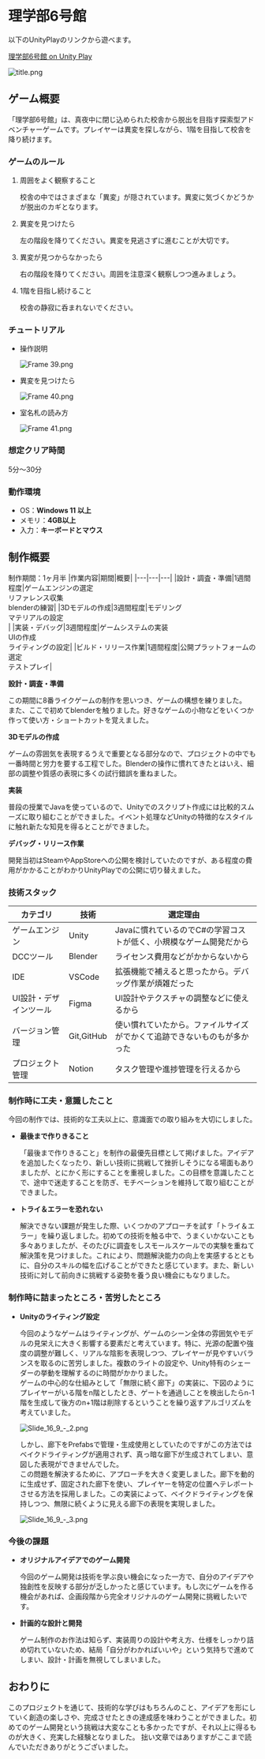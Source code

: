 # 理学部6号館
以下のUnityPlayのリンクから遊べます。

[理学部6号館 on Unity Play](https://play.unity.com/ja/games/36e3f4d8-6ca5-423e-98d0-68a1a57fd9fa/6)

![title.png](https://qiita-image-store.s3.ap-northeast-1.amazonaws.com/0/3828517/2b25e336-b4e2-fc04-4ed7-1bcdb01d20ec.png)

## ゲーム概要
「理学部6号館」は、真夜中に閉じ込められた校舎から脱出を目指す探索型アドベンチャーゲームです。プレイヤーは異変を探しながら、1階を目指して校舎を降り続けます。

### ゲームのルール
1. 周囲をよく観察すること

    校舎の中ではさまざまな「異変」が隠されています。異変に気づくかどうかが脱出のカギとなります。

2. 異変を見つけたら
   
    左の階段を降りてください。異変を見逃さずに進むことが大切です。

3. 異変が見つからなかったら
   
    右の階段を降りてください。周囲を注意深く観察しつつ進みましょう。

4. 1階を目指し続けること
    
    校舎の静寂に呑まれないでください。

### チュートリアル
 - 操作説明
    
    ![Frame 39.png](https://qiita-image-store.s3.ap-northeast-1.amazonaws.com/0/3828517/58426af3-0cea-e9a1-fc21-ae7edbab119d.png)

 - 異変を見つけたら
    
    ![Frame 40.png](https://qiita-image-store.s3.ap-northeast-1.amazonaws.com/0/3828517/d16f618c-8f4a-9d10-8717-ec39b950b660.png)

 - 室名札の読み方
    
    ![Frame 41.png](https://qiita-image-store.s3.ap-northeast-1.amazonaws.com/0/3828517/6bd7ad73-f959-ecff-bcec-1d3352142c53.png)

### 想定クリア時間
5分～30分

### 動作環境
- OS：**Windows 11 以上**
- メモリ：**4GB以上**
- 入力：**キーボードとマウス**

## 制作概要

制作期間：1ヶ月半
|作業内容|期間|概要|
|---|---|---|
|設計・調査・準備|1週間程度|ゲームエンジンの選定<br>リファレンス収集<br>blenderの練習|
|3Dモデルの作成|3週間程度|モデリング<br>マテリアルの設定<br>|
|実装・デバッグ|3週間程度|ゲームシステムの実装<br>UIの作成<br>ライティングの設定|
|ビルド・リリース作業|1週間程度|公開プラットフォームの選定<br>テストプレイ|



**設計・調査・準備**

この期間に8番ライクゲームの制作を思いつき、ゲームの構想を練りました。<br>
また、ここで初めてblenderを触りました。好きなゲームの小物などをいくつか作って使い方・ショートカットを覚えました。<br>



**3Dモデルの作成**

ゲームの雰囲気を表現するうえで重要となる部分なので、プロジェクトの中でも一番時間と労力を要する工程でした。Blenderの操作に慣れてきたとはいえ、細部の調整や質感の表現に多くの試行錯誤を重ねました。

**実装**

普段の授業でJavaを使っているので、Unityでのスクリプト作成には比較的スムーズに取り組むことができました。イベント処理などUnityの特徴的なスタイルに触れ新たな知見を得るとことができました。

**デバッグ・リリース作業**

開発当初はSteamやAppStoreへの公開を検討していたのですが、ある程度の費用がかかることがわかりUnityPlayでの公開に切り替えました。



### 技術スタック

|カテゴリ|技術|選定理由|
|---|---|---|
|ゲームエンジン|Unity|Javaに慣れているのでC#の学習コストが低く、小規模なゲーム開発だから|
|DCCツール|Blender|ライセンス費用などがかからないから|
|IDE|VSCode|拡張機能で補えると思ったから。デバッグ作業が煩雑だった|
|UI設計・デザインツール|Figma|UI設計やテクスチャの調整などに使えるから|
|バージョン管理|Git,GitHub|使い慣れていたから。ファイルサイズがでかくて追跡できないものもが多かった|
|プロジェクト管理|Notion|タスク管理や進捗管理を行えるから|


### 制作時に工夫・意識したこと

今回の制作では、技術的な工夫以上に、意識面での取り組みを大切にしました。

- **最後まで作りきること**

    「最後まで作りきること」を制作の最優先目標として掲げました。アイデアを追加したくなったり、新しい技術に挑戦して挫折しそうになる場面もありましたが、とにかく形にすることを重視しました。この目標を意識したことで、途中で迷走することを防ぎ、モチベーションを維持して取り組むことができました。

- **トライ＆エラーを恐れない**

    解決できない課題が発生した際、いくつかのアプローチを試す「トライ＆エラー」を繰り返しました。初めての技術を触る中で、うまくいかないことも多々ありましたが、そのたびに調査をしスモールスケールでの実験を重ねて解決策を見つけました。これにより、問題解決能力の向上を実感するとともに、自分のスキルの幅を広げることができたと感じています。また、新しい技術に対して前向きに挑戦する姿勢を養う良い機会にもなりました。

### 制作時に詰まったところ・苦労したところ


- **Unityのライティング設定**

    今回のようなゲームはライティングが、ゲームのシーン全体の雰囲気やモデルの見栄えに大きく影響する要素だと考えています。特に、光源の配置や強度の調整が難しく、リアルな陰影を表現しつつ、プレイヤーが見やすいバランスを取るのに苦労しました。複数のライトの設定や、Unity特有のシェーダーの挙動を理解するのに時間がかかりました。<br>
    ゲームの中心的な仕組みとして「無限に続く廊下」の実装に、下図のようにプレイヤーがいる階をn階としたとき、ゲートを通過しことを検出したらn-1階を生成して後方のn+1階は削除するということを繰り返すアルゴリズムを考えていました。<br>

    ![Slide_16_9_-_2.png](https://qiita-image-store.s3.ap-northeast-1.amazonaws.com/0/3828517/dff3c05d-9829-c4d9-0d6a-b988fde00c7e.png)
    
    しかし、廊下をPrefabsで管理・生成使用としていたのですがこの方法ではベイクドライティングが適用されず、真っ暗な廊下が生成されてしまい、意図した表現ができませんでした。<br>
    この問題を解決するために、アプローチを大きく変更しました。廊下を動的に生成せず、固定された廊下を使い、プレイヤーを特定の位置へテレポートさせる方法を採用しました。この実装によって、ベイクドライティングを保持しつつ、無限に続くように見える廊下の表現を実現しました。

    ![Slide_16_9_-_3.png](https://qiita-image-store.s3.ap-northeast-1.amazonaws.com/0/3828517/0b8527b9-9c58-5bc6-fa39-ec5c59b779c2.png)

### 今後の課題


- **オリジナルアイデアでのゲーム開発**
    
    今回のゲーム開発は技術を学ぶ良い機会になった一方で、自分のアイデアや独創性を反映する部分が乏しかったと感じています。もし次にゲームを作る機会があれば、企画段階から完全オリジナルのゲーム開発に挑戦したいです。

- **計画的な設計と開発**

    ゲーム制作のお作法は知らず、実装周りの設計や考え方、仕様をしっかり詰め切れていないため、結局「自分がわかればいいや」という気持ちで進めてしまい、設計・計画を無視してしまいました。

## おわりに

このプロジェクトを通じて、技術的な学びはもちろんのこと、アイデアを形にしていく創造の楽しさや、完成させたときの達成感を味わうことができました。初めてのゲーム開発という挑戦は大変なことも多かったですが、それ以上に得るものが大きく、充実した経験となりました。
拙い文章ではありますがここまで読んでいただきありがとうございました。